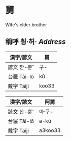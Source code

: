 # 舅
Wife's elder brother

## 稱呼 칑·허· _Address_

漢字/諺文 | 舅
--- | ---
諺文 깐-뿐ˆ | 구-
台羅 Tâi-lô | kū
戴字 Taiji | koo33


漢字/諺文 | 阿舅
--- | ---
諺文 깐-뿐ˆ | 아·구-
台羅 Tâi-lô | a-kū
戴字 Taiji | a3koo33



